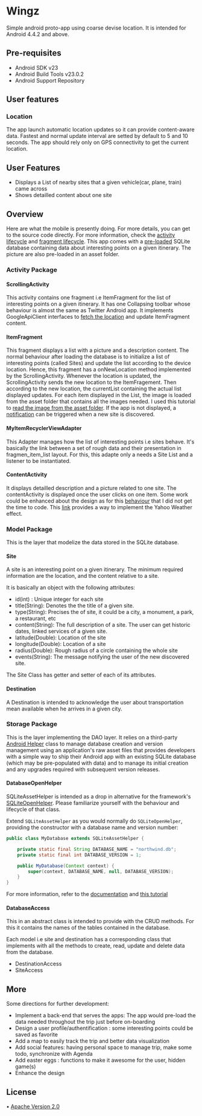 # Wingz

Simple android proto-app using coarse devise location. It is intended for Android 4.4.2 and above.

## Pre-requisites

* Android SDK v23
* Android Build Tools v23.0.2
* Android Support Repository

## User features

### Location 

The app launch automatic location updates so it can provide content-aware data.
Fastest and normal update interval are setted by default to 5 and 10 seconds. The app should rely only on GPS connectivity to get the current location.

## User Features 

* Displays a List of nearby sites that a given vehicle(car, plane, train) came across
* Shows detailled content about one site

## Overview

Here are what the mobile is presently doing. For more details, you can get to the source code directly.
For more information, check the [activity lifecycle](http://developer.android.com/reference/android/app/Activity.html) and [fragment lifecycle](http://developer.android.com/guide/components/fragments.html).
This app comes with a [pre-loaded](http://stackoverflow.com/questions/513084/how-to-ship-an-android-application-with-a-database) SQLite database containing data about interesting points on a given itinerary.
The picture are also pre-loaded in an asset folder. 

### Activity Package 

#### ScrollingActivity

This activity contains one fragment i.e ItemFragment for the list of interesting points on a given itinerary.
It has one Collapsing toolbar whose behaviour is almost the same as Twitter Android app.
It implements GoogleApiClient interfaces to [fetch the location](http://developer.android.com/training/location/receive-location-updates.html) and update ItemFragment content.

#### ItemFragment

This fragment displays a list with a picture and a description content. The normal behaviour after loading the database is to initialize a list of interesting points (called Sites) and update the list according to the device location.
Hence, this fragment has a onNewLocation method implemented by the ScrollingActivity. Whenever the location is updated, the ScrollingActivity sends the new location to the ItemFragement.
Then according to the new location, the currentList containing the actual list displayed updates.
For each item displayed in the List, the image is loaded from the asset folder that contains all the images needed. I used this tutorial to [read the image from the asset folder](https://xjaphx.wordpress.com/2011/10/02/store-and-use-files-in-assets/).
If the app is not displayed, a [notification](http://developer.android.com/guide/topics/ui/notifiers/notifications.html) can be triggered when a new site is discovered.

#### MyItemRecyclerViewAdapter

This Adapter manages how the list of interesting points i.e sites behave. It's basically the link between a set of rough data and their presentation in fragmen_item_list layout.
For this, this adapte only a needs a Site List and a listener to be instantiated.

#### ContentActivity

It displays detailled description and a picture related to one site. The contentActivity is displayed once the user clicks on one item.
Some work could be enhanced about the design as for this [behaviour](http://techcrunch.com/2013/04/18/yahoos-surprisingly-gorgeous-new-ios-weather-app-centers-around-crowdsourced-photos/) that I did not get the time to code.
This [link](http://nicolaspomepuy.fr/blur-effect-for-android-design/) provides a way to implement the Yahoo Weather effect.

### Model Package

This is the layer that modelize the data stored in the SQLite database.

#### Site

A site is an interesting point on a given itinerary. The minimum required information are the location, and the content relative to a site.

It is basically an object with the following attributes:

* id(int) : Unique integer for each site
* title(String): Denotes the the title of a given site.
* type(String): Precises the of site, it could be a city, a monument, a park, a restaurant, etc
* content(String): The full description of a site. The user can get historic dates, linked services of a given site.
* latitude(Double): Location of the site
* longitude(Double): Location of a site
* radius(Double): Rough radius of a circle containing the whole site
* events(String): The message notifying the user of the new discovered site.

The Site Class has getter and setter of each of its attributes. 

#### Destination

A Destination is intended to acknowledge the user about transportation mean available when he arrives in a given city.

### Storage Package

This is the layer implementing the DAO layer. It relies on a third-party [Android Helper](https://github.com/jgilfelt/android-sqlite-asset-helper) class to manage database creation and version management using an application's raw asset files that provides developers with a simple way to ship their Android app with an existing SQLite database (which may be pre-populated with data) and to manage its initial creation and any upgrades required with subsequent version releases.

#### DatabaseOpenHelper

SQLiteAssetHelper is intended as a drop in alternative for the framework's [SQLiteOpenHelper](https://developer.android.com/reference/android/database/sqlite/SQLiteOpenHelper.html). Please familiarize yourself with the behaviour and lifecycle of that class.

Extend `SQLiteAssetHelper` as you would normally do `SQLiteOpenHelper`, providing the constructor with a database name and version number:

```java
public class MyDatabase extends SQLiteAssetHelper {

    private static final String DATABASE_NAME = "northwind.db";
    private static final int DATABASE_VERSION = 1;

    public MyDatabase(Context context) {
	    super(context, DATABASE_NAME, null, DATABASE_VERSION);
    }
}
```

For more information, refer to the [documentation](https://github.com/jgilfelt/android-sqlite-asset-helper/blob/master/README.markdown) and [this tutorial](http://www.javahelps.com/2015/04/import-and-use-external-database-in.html)

#### DatabaseAccess

This in an abstract class is intended to provide with the CRUD methods. For this it contains the names of the tables contained in the database.

Each model i.e site and destination has a corresponding class that implements with all the methods to create, read, update and delete data from the database.

* DestinationAccess
* SiteAccess

## More 

Some directions for further development:

* Implement a back-end that serves the apps: The app would pre-load the data needed throughout the trip just before on-boarding
* Design a user profile/authentification : some interesting points could be saved as favorite
* Add a map to easily track the trip and better data visualization
* Add social features: having personal space to manage trip, make some todo, synchronize with Agenda
* Add easter eggs : functions to make it awesome for the user, hidden game(s)
* Enhance the design

## License

• [Apache Version 2.0](http://www.apache.org/licenses/LICENSE-2.0.html)



